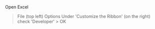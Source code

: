 
Open Excel
 > File (top left)
  > Options
   > Under 'Customize the Ribbon' (on the right) check 'Developer'
    > OK


<!--
 ------------------------------------------------------------

  Citation(s)

    support.microsoft.com  |  "Show the Developer tab"  |  https://support.microsoft.com/en-us/topic/show-the-developer-tab-e1192344-5e56-4d45-931b-e5fd9bea2d45

 ------------------------------------------------------------
-->